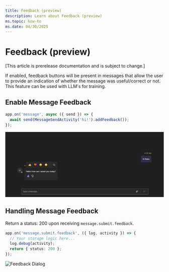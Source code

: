 ```yaml
---
title: Feedback (preview)
description: Learn about Feedback (preview)
ms.topic: how-to
ms.date: 04/30/2025
---
```


# Feedback (preview)

[This article is prerelease documentation and is subject to change.]

If enabled, feedback buttons will be present in messages that allow the user to provide
an indication of whether the message was useful/correct or not. This feature can be used
with LLM's for training.

## Enable Message Feedback

```typescript
app.on('message', async ({ send }) => {
  await send(MessageSendActivity('hi!').addFeedback());
});
```

![Feedback Message](https://github.com/microsoft/teams.ts/blob/main/assets/screenshots/feedback_message.png?raw=true)

## Handling Message Feedback

Return a status: 200 upon receiving `message.submit.feedback`.

```typescript
app.on('message.submit.feedback', ({ log, activity }) => {
  // Your storage logic here...
  log.debug(activity);
  return { status: 200 };
});
```

![Feedback Dialog](https://github.com/microsoft/teams.ts/blob/main/screenshots/feedback_dialog.png?raw=true)